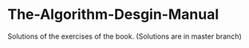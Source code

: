 # The-Algorithm-Desgin-Manual
Solutions of the exercises of the book.
(Solutions are in master branch)
